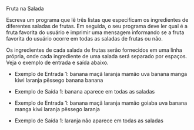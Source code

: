 Fruta na Salada

Escreva um programa que lê três listas que especificam os ingredientes
de diferentes saladas de frutas. Em seguida, o seu programa deve ler
qual é a fruta favorita do usuário e imprimir uma mensagem informando
se a fruta favorita do usuário ocorre em todas as saladas de frutas ou não.

Os ingredientes de cada salada de frutas serão fornecidos em uma linha própria,
onde cada ingrediente de uma salada será separado por espaços. Veja o exemplo de entrada
e saída abaixo.


- Exemplo de Entrada 1:
banana maçã laranja mamão
uva banana manga
kiwi laranja pêssego banana
banana

- Exemplo de Saída 1:
banana aparece em todas as saladas


- Exemplo de Entrada 1:
banana maçã laranja mamão
goiaba uva banana manga
kiwi laranja pêssego
laranja

- Exemplo de Saída 1:
laranja não aparece em todas as saladas
